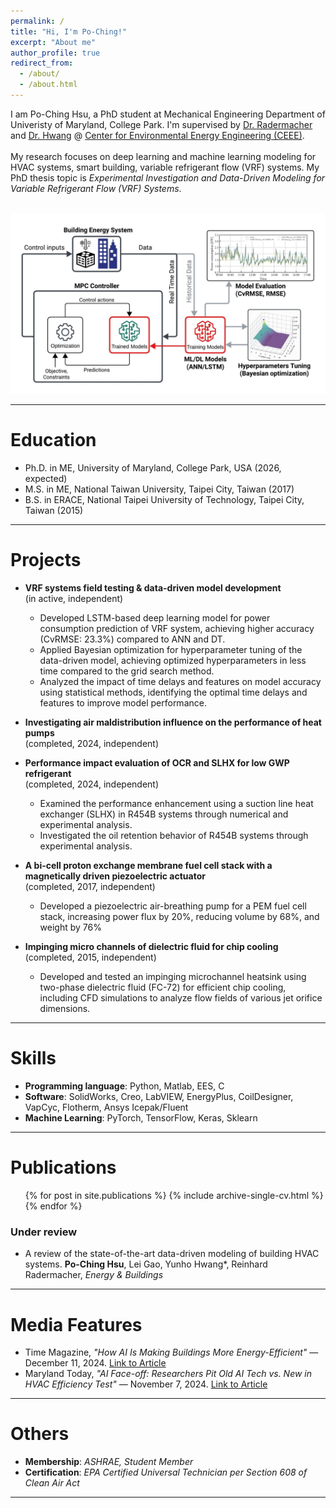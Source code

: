 ```yaml
---
permalink: /
title: "Hi, I'm Po-Ching!"
excerpt: "About me"
author_profile: true
redirect_from: 
  - /about/
  - /about.html
---
```


I am Po-Ching Hsu, a PhD student at Mechanical Engineering Department of Univeristy of Maryland, College Park. 
I'm supervised by [Dr. Radermacher](https://energy.umd.edu/clark/faculty/577/Reinhard-Radermacher) and 
[Dr. Hwang](https://enme.umd.edu/clark/faculty/549/Yunho-Hwang) @ [Center for Environmental Energy Engineering (CEEE)](https://ceee.umd.edu/). 
<br/>
<br/>
My research focuses on deep learning and machine learning modeling for HVAC systems, smart building, variable refrigerant flow (VRF) systems. My PhD thesis topic is *Experimental Investigation and Data-Driven Modeling for Variable Refrigerant Flow (VRF) Systems*. 

<br/><img src='/images/Website (1).jpeg'> <br/>

---

Education
======
- Ph.D. in ME, University of Maryland, College Park, USA (2026, expected)
- M.S. in ME, National Taiwan University, Taipei City, Taiwan (2017)
- B.S. in ERACE, National Taipei University of Technology, Taipei City, Taiwan (2015)

---

Projects
======
* **VRF systems field testing & data-driven model development** <br>
(in active, independent) <br>
  - Developed LSTM-based deep learning model for power consumption prediction of VRF system, achieving higher accuracy (CvRMSE: 23.3%) compared to ANN and DT.
  - Applied Bayesian optimization for hyperparameter tuning of the data-driven model, achieving optimized hyperparameters in less time compared to the grid search method.
  - Analyzed the impact of time delays and features on model accuracy using statistical methods, identifying the optimal time delays and features to improve model performance.
* **Investigating air maldistribution influence on the performance of heat pumps** <br>
(completed, 2024, independent) <br>

* **Performance impact evaluation of OCR and SLHX for low GWP refrigerant** <br>
(completed, 2024, independent) <br>
  - Examined the performance enhancement using a suction line heat exchanger (SLHX) in R454B systems through numerical and experimental analysis.
  - Investigated the oil retention behavior of R454B systems through experimental analysis.
* **A bi-cell proton exchange membrane fuel cell stack with a magnetically driven piezoelectric actuator** <br>
(completed, 2017, independent) <br>
  - Developed a piezoelectric air-breathing pump for a PEM fuel cell stack, increasing power flux by 20%, reducing volume by 68%, and weight by 76%
* **Impinging micro channels of dielectric fluid for chip cooling** <br>
(completed, 2015, independent) <br>
  - Developed and tested an impinging microchannel heatsink using two-phase dielectric fluid (FC-72) for efficient chip cooling, including CFD simulations to analyze flow fields of various jet orifice dimensions.

---

Skills
======
* **Programming language**: Python, Matlab, EES, C
* **Software**: SolidWorks, Creo, LabVIEW, EnergyPlus, CoilDesigner, VapCyc, Flotherm, Ansys Icepak/Fluent
* **Machine Learning**: PyTorch, TensorFlow, Keras, Sklearn

---

Publications
======
  <ul>{% for post in site.publications %}
    {% include archive-single-cv.html %}
  {% endfor %}</ul>

### Under review
- A review of the state-of-the-art data-driven modeling of building HVAC systems. 
  **Po-Ching Hsu**, Lei Gao, Yunho Hwang\*, Reinhard Radermacher, *Energy & Buildings*

---

Media Features
======
- Time Magazine, <em>"How AI Is Making Buildings More Energy-Efficient"</em> — December 11, 2024. [Link to Article](https://time.com/7201501/ai-buildings-energy-efficiency/)
- Maryland Today, <em>"AI Face-off: Researchers Pit Old AI Tech vs. New in HVAC Efficiency Test"</em> — November 7, 2024. [Link to Article](https://today.umd.edu/briefs/ai-face-off-researchers-pit-old-ai-tech-vs-new-in-hvac-efficiency-test)

---

Others
======
- **Membership**: *ASHRAE, Student Member*<br>
- **Certification**: *EPA Certified Universal Technician per Section 608 of Clean Air Act*

---

